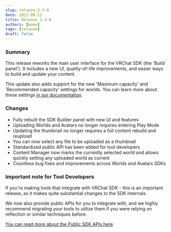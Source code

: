 ```yaml
---
slug: release-3-3-0
date: 2023-09-11
title: Release 3.3.0
authors: [momo]
tags: [release]
draft: false
---
```

### Summary

This release reworks the main user interface for the VRChat SDK (the 'Build panel'). It includes a new UI, quality-of-life improvements, and easier ways to build and update your content.

This update also adds support for the new 'Maximum capacity' and 'Recommended capacity' settings for worlds. You can learn more about these settings [in our documentation](/worlds/creating-your-first-world/#step-5---building-your-world).

<!--truncate-->

### Changes

* Fully rebuilt the SDK Builder panel with new UI and features
* Uploading Worlds and Avatars no longer requires entering Play Mode
* Updating the thumbnail no longer requires a full content rebuild and reupload
* You can now select any file to be uploaded as a thumbnail
* Standardized public API has been added for tool developers
* Content Manager now marks the currently selected world and allows quickly setting any uploaded world as current
* Countless bug fixes and improvements across Worlds and Avatars SDKs

### Important note for Tool Developers

If you're making tools that integrate with VRChat SDK - this is an important release, as it makes quite substantial changes to the SDK internals.

We now also provide public APIs for you to integrate with, and we highly recommend migrating your tools to utilize them if you were relying on reflection or similar techniques before.

[You can read more about the Public SDK APIs here](/sdk/public-sdk-api).
